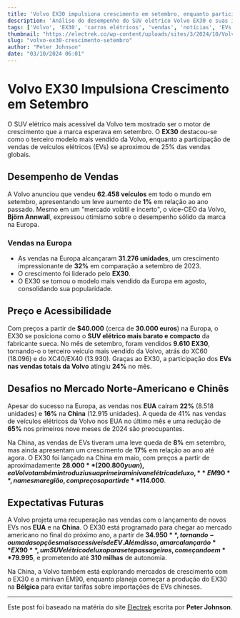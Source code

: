 ```yaml
---
title: 'Volvo EX30 impulsiona crescimento em setembro, enquanto participação de vendas de EVs se aproxima de 25%'
description: 'Análise do desempenho do SUV elétrico Volvo EX30 e suas implicações para as vendas da marca em setembro.'
tags: ['Volvo', 'EX30', 'carros elétricos', 'vendas', 'notícias', 'EVs']
thumbnail: "https://electrek.co/wp-content/uploads/sites/3/2024/10/Volvo-EX30-EV-sales.jpeg?quality=82&strip=all&w=1400"
slug: "volvo-ex30-crescimento-setembro"
author: "Peter Johnson"
date: "03/10/2024 06:01"
---
```


# Volvo EX30 Impulsiona Crescimento em Setembro

O SUV elétrico mais acessível da Volvo tem mostrado ser o motor de crescimento que a marca esperava em setembro. O **EX30** destacou-se como o terceiro modelo mais vendido da Volvo, enquanto a participação de vendas de veículos elétricos (EVs) se aproximou de 25% das vendas globais.

## Desempenho de Vendas

A Volvo anunciou que vendeu **62.458 veículos** em todo o mundo em setembro, apresentando um leve aumento de **1%** em relação ao ano passado. Mesmo em um "mercado volátil e incerto", o vice-CEO da Volvo, **Björn Annwall**, expressou otimismo sobre o desempenho sólido da marca na Europa.

### Vendas na Europa

- As vendas na Europa alcançaram **31.276 unidades**, um crescimento impressionante de **32%** em comparação a setembro de 2023.
- O crescimento foi liderado pelo **EX30**.
- O EX30 se tornou o modelo mais vendido da Europa em agosto, consolidando sua popularidade.

## Preço e Acessibilidade

Com preços a partir de **$40.000** (cerca de **30.000 euros**) na Europa, o EX30 se posiciona como o **SUV elétrico mais barato e compacto** da fabricante sueca. No mês de setembro, foram vendidos **9.610 EX30**, tornando-o o terceiro veículo mais vendido da Volvo, atrás do XC60 (18.096) e do XC40/EX40 (13.930). Graças ao EX30, a participação dos **EVs nas vendas totais da Volvo** atingiu **24%** no mês.

## Desafios no Mercado Norte-Americano e Chinês

Apesar do sucesso na Europa, as vendas nos **EUA** caíram **22%** (8.518 unidades) e **16%** na **China** (12.915 unidades). A queda de 41% nas vendas de veículos elétricos da Volvo nos EUA no último mês e uma redução de **65%** nos primeiros nove meses de 2024 são preocupantes.

Na China, as vendas de EVs tiveram uma leve queda de **8%** em setembro, mas ainda apresentam um crescimento de **17%** em relação ao ano até agora. O EX30 foi lançado na China em maio, com preços a partir de aproximadamente **$28.000** (200.800 yuan), e a Volvo também introduziu sua primeira minivan elétrica de luxo, **EM90**, na mesma região, com preços a partir de **$114.000**.

## Expectativas Futuras

A Volvo projeta uma recuperação nas vendas com o lançamento de novos EVs nos **EUA** e na **China**. O EX30 está programado para chegar ao mercado americano no final do próximo ano, a partir de **$34.950**, tornando-o uma das opções mais acessíveis de EV. Além disso, a marca lançará o **EX90**, um SUV elétrico de luxo para sete passageiros, começando em **$79.995**, e prometendo até **310 milhas** de autonomia.

Na China, a Volvo também está explorando mercados de crescimento com o EX30 e a minivan EM90, enquanto planeja começar a produção do EX30 na **Bélgica** para evitar tarifas sobre importações de EVs chineses.

---

Este post foi baseado na matéria do site [Electrek](https://electrek.co/2024/10/02/volvo-ex30-sparks-sept-sales-growth-ev-share-nears-25/) escrita por **Peter Johnson**.